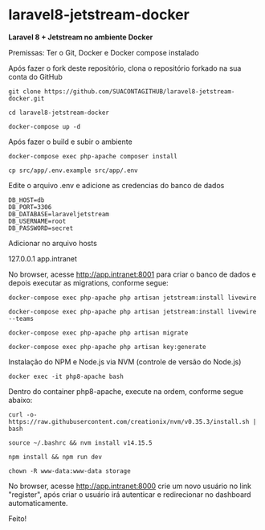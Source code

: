 # laravel8-jetstream-docker
**Laravel 8 + Jetstream no ambiente Docker**

Premissas: Ter o Git, Docker e Docker compose instalado

Após fazer o fork deste repositório, clona o repositório forkado na sua conta do GitHub

`git clone https://github.com/SUACONTAGITHUB/laravel8-jetstream-docker.git`

`cd laravel8-jetstream-docker` 

`docker-compose up -d` 

Após fazer o build e subir o ambiente

`docker-compose exec php-apache composer install` 

`cp src/app/.env.example src/app/.env` 

Edite o arquivo .env e adicione as credencias do banco de dados 
```
DB_HOST=db
DB_PORT=3306
DB_DATABASE=laraveljetstream
DB_USERNAME=root
DB_PASSWORD=secret
```
Adicionar no arquivo hosts 

127.0.0.1 app.intranet 

No browser, acesse http://app.intranet:8001 para criar o banco de dados e depois executar as migrations, conforme segue:

`docker-compose exec php-apache php artisan jetstream:install livewire`

`docker-compose exec php-apache php artisan jetstream:install livewire --teams`

`docker-compose exec php-apache php artisan migrate`

`docker-compose exec php-apache php artisan key:generate`

Instalação do NPM e Node.js via NVM (controle de versão do Node.js)

`docker exec -it php8-apache bash` 
 
 Dentro do container php8-apache, execute na ordem, conforme segue abaixo:
 
  `curl -o- https://raw.githubusercontent.com/creationix/nvm/v0.35.3/install.sh | bash`

 `source ~/.bashrc && nvm install v14.15.5`

  `npm install && npm run dev`

  `chown -R www-data:www-data storage`

No browser, acesse http://app.intranet:8000 crie um novo usuário no link "register", após criar o usuário irá autenticar e redirecionar no dashboard automaticamente.

Feito!

